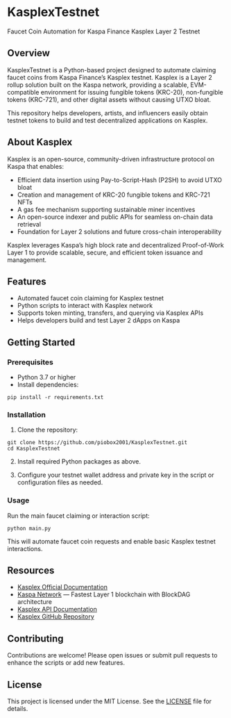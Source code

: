 # KasplexTestnet

Faucet Coin Automation for Kaspa Finance Kasplex Layer 2 Testnet

## Overview

KasplexTestnet is a Python-based project designed to automate claiming faucet coins from Kaspa Finance’s Kasplex testnet. Kasplex is a Layer 2 rollup solution built on the Kaspa network, providing a scalable, EVM-compatible environment for issuing fungible tokens (KRC-20), non-fungible tokens (KRC-721), and other digital assets without causing UTXO bloat.

This repository helps developers, artists, and influencers easily obtain testnet tokens to build and test decentralized applications on Kasplex.

## About Kasplex

Kasplex is an open-source, community-driven infrastructure protocol on Kaspa that enables:

- Efficient data insertion using Pay-to-Script-Hash (P2SH) to avoid UTXO bloat  
- Creation and management of KRC-20 fungible tokens and KRC-721 NFTs  
- A gas fee mechanism supporting sustainable miner incentives  
- An open-source indexer and public APIs for seamless on-chain data retrieval  
- Foundation for Layer 2 solutions and future cross-chain interoperability  

Kasplex leverages Kaspa’s high block rate and decentralized Proof-of-Work Layer 1 to provide scalable, secure, and efficient token issuance and management.

## Features

- Automated faucet coin claiming for Kasplex testnet  
- Python scripts to interact with Kasplex network  
- Supports token minting, transfers, and querying via Kasplex APIs  
- Helps developers build and test Layer 2 dApps on Kaspa  

## Getting Started

### Prerequisites

- Python 3.7 or higher  
- Install dependencies:

```
pip install -r requirements.txt
```

### Installation

1. Clone the repository:

```
git clone https://github.com/piobox2001/KasplexTestnet.git
cd KasplexTestnet
```

2. Install required Python packages as above.

3. Configure your testnet wallet address and private key in the script or configuration files as needed.

### Usage

Run the main faucet claiming or interaction script:

```
python main.py
```

This will automate faucet coin requests and enable basic Kasplex testnet interactions.

## Resources

- [Kasplex Official Documentation](https://docs.kasplex.org)  
- [Kaspa Network](https://kaspa.org) — Fastest Layer 1 blockchain with BlockDAG architecture  
- [Kasplex API Documentation](https://docs.kasplex.org/api)  
- [Kasplex GitHub Repository](https://github.com/piobox2001/KasplexTestnet)  

## Contributing

Contributions are welcome! Please open issues or submit pull requests to enhance the scripts or add new features.

## License

This project is licensed under the MIT License. See the [LICENSE](LICENSE) file for details.

